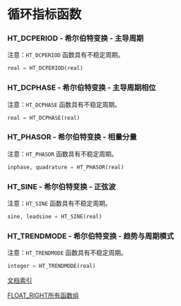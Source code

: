 # 循环指标函数
### HT_DCPERIOD - 希尔伯特变换 - 主导周期
注意：``HT_DCPERIOD`` 函数具有不稳定周期。  
```python
real = HT_DCPERIOD(real)
```

### HT_DCPHASE - 希尔伯特变换 - 主导周期相位
注意：``HT_DCPHASE`` 函数具有不稳定周期。  
```python
real = HT_DCPHASE(real)
```

### HT_PHASOR - 希尔伯特变换 - 相量分量
注意：``HT_PHASOR`` 函数具有不稳定周期。  
```python
inphase, quadrature = HT_PHASOR(real)
```

### HT_SINE - 希尔伯特变换 - 正弦波
注意：``HT_SINE`` 函数具有不稳定周期。  
```python
sine, leadsine = HT_SINE(real)
```

### HT_TRENDMODE - 希尔伯特变换 - 趋势与周期模式
注意：``HT_TRENDMODE`` 函数具有不稳定周期。  
```python
integer = HT_TRENDMODE(real)
```


[文档索引](../doc_index.md)

[FLOAT_RIGHT所有函数组](../funcs.md)